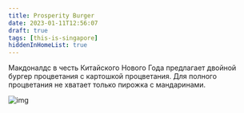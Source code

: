 ```yaml
---
title: Prosperity Burger
date: 2023-01-11T12:56:07
draft: true
tags: [this-is-singapore]
hiddenInHomeList: true
---
```


Макдоналдс в честь Китайского Нового Года предлагает двойной бургер процветания с картошкой процветания. Для полного процветания не хватает только пирожка с мандаринами.

![img](/images/this-is-singapore/photos/photo_178@12-01-2023_09-30-43.jpg#center)
